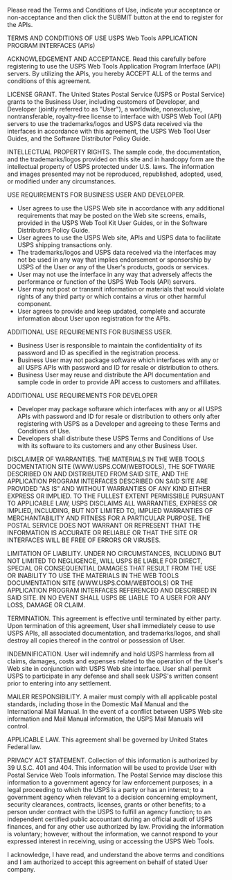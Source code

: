 Please read the Terms and Conditions of Use, indicate your acceptance or non-acceptance and then click the SUBMIT button at the end to register for the APIs.

TERMS AND CONDITIONS OF USE
USPS Web Tools APPLICATION PROGRAM INTERFACES (APIs)
 
ACKNOWLEDGEMENT AND ACCEPTANCE. Read this carefully before registering to use the USPS Web Tools Application Program Interface (API) servers. By utilizing the APIs, you hereby ACCEPT ALL of the terms and conditions of this agreement. 

LICENSE GRANT. The United States Postal Service (USPS or Postal Service) grants to the Business User, including customers of Developer, and Developer (jointly referred to as "User"), a worldwide, nonexclusive, nontransferable, royalty-free license to interface with USPS Web Tool (API) servers to use the trademarks/logos and USPS data received via the interfaces in accordance with this agreement, the USPS Web Tool User Guides, and the Software Distributor Policy Guide. 

INTELLECTUAL PROPERTY RIGHTS. The sample code, the documentation, and the trademarks/logos provided on this site and in hardcopy form are the intellectual property of USPS protected under U.S. laws. The information and images presented may not be reproduced, republished, adopted, used, or modified under any circumstances. 

USE REQUIREMENTS FOR BUSINESS USER AND DEVELOPER. 
* User agrees to use the USPS Web site in accordance with any additional requirements that may be posted on the Web site screens, emails, provided in the USPS Web Tool Kit User Guides, or in the Software Distributors Policy Guide. 
* User agrees to use the USPS Web site, APIs and USPS data to facilitate USPS shipping transactions only. 
* The trademarks/logos and USPS data received via the interfaces may not be used in any way that implies endorsement or sponsorship by USPS of the User or any of the User's products, goods or services. 
* User may not use the interface in any way that adversely affects the performance or function of the USPS Web Tools (API) servers. 
* User may not post or transmit information or materials that would violate rights of any third party or which contains a virus or other harmful component. 
* User agrees to provide and keep updated, complete and accurate information about User upon registration for the APIs. 

ADDITIONAL USE REQUIREMENTS FOR BUSINESS USER. 
* Business User is responsible to maintain the confidentiality of its password and ID as specified in the registration process. 
* Business User may not package software which interfaces with any or all USPS APIs with password and ID for resale or distribution to others. 
* Business User may reuse and distribute the API documentation and sample code in order to provide API access to customers and affiliates. 

ADDITIONAL USE REQUIREMENTS FOR DEVELOPER 
* Developer may package software which interfaces with any or all USPS APIs with password and ID for resale or distribution to others only after registering with USPS as a Developer and agreeing to these Terms and Conditions of Use. 
* Developers shall distribute these USPS Terms and Conditions of Use with its software to its customers and any other Business User. 

DISCLAIMER OF WARRANTIES. THE MATERIALS IN THE WEB TOOLS DOCMENTATION SITE (WWW.USPS.COM/WEBTOOLS), THE SOFTWARE DESCRIBED ON AND DISTRIBUTED FROM SAID SITE, AND THE APPLICATION PROGRAM INTERFACES DESCRIBED ON SAID SITE ARE PROVIDED "AS IS" AND WITHOUT WARRANTIES OF ANY KIND EITHER EXPRESS OR IMPLIED. TO THE FULLEST EXTENT PERMISSIBLE PURSUANT TO APPLICABLE LAW, USPS DISCLAIMS ALL WARRANTIES, EXPRESS OR IMPLIED, INCLUDING, BUT NOT LIMITED TO, IMPLIED WARRANTIES OF MERCHANTABILITY AND FITNESS FOR A PARTICULAR PURPOSE. THE POSTAL SERVICE DOES NOT WARRANT OR REPRESENT THAT THE INFORMATION IS ACCURATE OR RELIABLE OR THAT THE SITE OR INTERFACES WILL BE FREE OF ERRORS OR VIRUSES. 

LIMITATION OF LIABILITY. UNDER NO CIRCUMSTANCES, INCLUDING BUT NOT LIMITED TO NEGLIGENCE, WILL USPS BE LIABLE FOR DIRECT, SPECIAL OR CONSEQUENTIAL DAMAGES THAT RESULT FROM THE USE OR INABILITY TO USE THE MATERIALS IN THE WEB TOOLS DOCUMENTATION SITE (WWW.USPS.COM/WEBTOOLS) OR THE APPLICATION PROGRAM INTERFACES REFERENCED AND DESCRIBED IN SAID SITE. IN NO EVENT SHALL USPS BE LIABLE TO A USER FOR ANY LOSS, DAMAGE OR CLAIM. 

TERMINATION. This agreement is effective until terminated by either party. Upon termination of this agreement, User shall immediately cease to use USPS APIs, all associated documentation, and trademarks/logos, and shall destroy all copies thereof in the control or possession of User. 

INDEMNIFICATION. User will indemnify and hold USPS harmless from all claims, damages, costs and expenses related to the operation of the User's Web site in conjunction with USPS Web site interface. User shall permit USPS to participate in any defense and shall seek USPS's written consent prior to entering into any settlement. 

MAILER RESPONSIBILITY. A mailer must comply with all applicable postal standards, including those in the Domestic Mail Manual and the International Mail Manual. In the event of a conflict between USPS Web site information and Mail Manual information, the USPS Mail Manuals will control. 

APPLICABLE LAW. This agreement shall be governed by United States Federal law. 

PRIVACY ACT STATEMENT. Collection of this information is authorized by 39 U.S.C. 401 and 404. This information will be used to provide User with Postal Service Web Tools information. The Postal Service may disclose this information to a government agency for law enforcement purposes; in a legal proceeding to which the USPS is a party or has an interest; to a government agency when relevant to a decision concerning employment, security clearances, contracts, licenses, grants or other benefits; to a person under contract with the USPS to fulfill an agency function; to an independent certified public accountant during an official audit of USPS finances, and for any other use authorized by law. Providing the information is voluntary; however, without the information, we cannot respond to your expressed interest in receiving, using or accessing the USPS Web Tools. 

I acknowledge, I have read, and understand the above terms and conditions and I am authorized to accept this agreement on behalf of stated User company. 
	